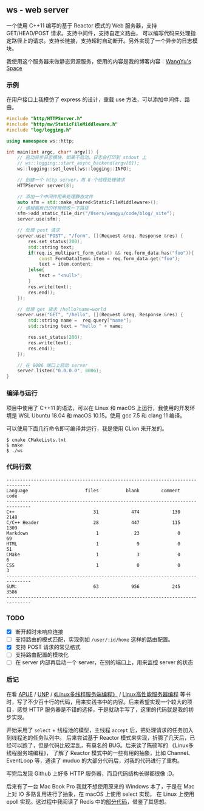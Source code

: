 ## ws - web server

一个使用 C++11 编写的基于 Reactor 模式的 Web 服务器，支持 GET/HEAD/POST 请求。支持中间件，支持自定义路由，
可以编写代码来处理指定路径上的请求。支持长链接，支持超时自动断开。另外实现了一个异步的日志模块。

我使用这个服务器来做静态资源服务，使用的内容是我的博客内容：[WangYu's Space](http://ws.app.mongoboy.com:8006/)

### 示例

在用户接口上我模仿了 express 的设计，重载 use 方法，可以添加中间件、路由。

```c++
#include "http/HTTPServer.h"
#include "http/mw/StaticFileMiddleware.h"
#include "log/logging.h"

using namespace ws::http;

int main(int argc, char* argv[]) {
    // 启动异步日志模块，如果不启动，日志会打印到 stdout 上
    // ws::logging::start_async_backend(argv[0]);
    ws::logging::set_level(ws::logging::INFO);

    // 创建一个 http server，用 8 个线程处理请求
    HTTPServer server(8);

    // 添加一个中间件用来处理静态文件
    auto sfm = std::make_shared<StaticFileMiddleware>();
    // 请根据自己的环境修改一下路径
    sfm->add_static_file_dir("/Users/wangyu/code/blog/_site");
    server.use(sfm);

    // 处理 post 请求
    server.use("POST", "/form", [](Request &req, Response &res) {
        res.set_status(200);
        std::string text;
        if(req.is_multipart_form_data() && req.form_data.has("foo")){
            const FormDataItem& item = req.form_data.get("foo");
            text = item.content;
        }else{
            text = "<null>";
        }
        res.write(text);
        res.end();
    });

    // 处理 get 请求 /hello?name=world
    server.use("GET", "/hello", [](Request &req, Response &res) {
        std::string name =  req.query["name"];
        std::string text = "hello " + name;

        res.set_status(200);
        res.write(text);
        res.end();
    });

    // 在 8006 端口上启动 server
    server.listen("0.0.0.0", 8006);
}
```

### 编译与运行

项目中使用了 C++11 的语法，可以在 Linux 和 macOS 上运行，我使用的开发环境是 WSL Ubuntu 18.04 和 macOS 10.15。使用  gcc 7.5 和 clang 11 编译。

可以使用下面几行命令即可编译并运行，我是使用 CLion 来开发的。

```
$ cmake CMakeLists.txt
$ make
$ ./ws
```

### 代码行数

```
-------------------------------------------------------------------------------
Language                     files          blank        comment           code
-------------------------------------------------------------------------------
C++                             31            474            130           2148
C/C++ Header                    28            447            115           1309
Markdown                         1             23              0             69
HTML                             1              9              0             51
CMake                            1              3              0              6
CSS                              1              0              0              3
-------------------------------------------------------------------------------
SUM:                            63            956            245           3586
-------------------------------------------------------------------------------
```

### TODO

- [x] 断开超时未响应连接
- [ ] 支持路由的模式匹配，实现例如 `/user/:id/home` 这样的路由配置。 
- [x] 支持 POST 请求的常见格式
- [ ] 支持路由配置的模块化
- [ ] 在 server 内部再启动一个 server，在别的端口上，用来监控 server 的状态

### 后记

在看 [APUE](https://book.douban.com/subject/1788421/) / [UNP](https://book.douban.com/subject/1500149/) / 
[《Linux多线程服务端编程》](https://book.douban.com/subject/20471211/) / [Linux高性能服务器编程](https://book.douban.com/subject/24722611/)
等书时，写了不少百十行的代码，用来实践书中的内容。后来希望实现一个较大的项目，感觉 HTTP 服务器是不错的选择，于是就动手写了，这里的代码就是我的初步实现。

开始采用了 `select` + 线程池的模型，主线程 `accept` 后，把处理请求的任务加入到线程池的任务队列中。
后来尝试基于 Reactor 模式来实现，折腾了几天后，已经可以跑了，但是代码比较混乱，有莫名的 BUG。后来读了陈硕写的 《Linux多线程服务端编程》，
了解了 Reactor 模式中的一些有用的抽象，比如 Channel、EventLoop 等，通读了 muduo 的大部分代码后，对我的代码进行了重构。

写完后发现 Github 上好多 HTTP 服务器，而且代码结构长得都很像 :D。

后来有了一台 Mac Book Pro 我就不想使用原来的 Windows 本了，于是在 Mac 上对 IO 多路复用进行了抽象，在 macOS 上使用 select 实现，
在 Linux 上使用 epoll 实现。这过程中我阅读了 Redis 中的[部分代码](https://github.com/redis/redis/blob/6.0/src/ae.h)，借鉴了其思想。
